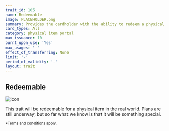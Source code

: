 ```yaml
---
trait_id: 105
name: Redeemable
image: PLACEHOLDER.png
summary: Provides the cardholder with the ability to redeem a physical item
card_types: All
category: physical item portal
max_issuance: 10
burnt_upon_use: 'Yes'
max_usages: '-'
effect_of_transferring: None
limit: '-'
period_of_validity: '-'
layout: trait
---
```


## Redeemable

![icon](/assets/images/trait-icons/{{page.image}})

This trait will be redeemable for a physical item in the real world. Plans are still underway, but so far what we know is that it will be something special.

<small>*Terms and conditions apply.</small>
